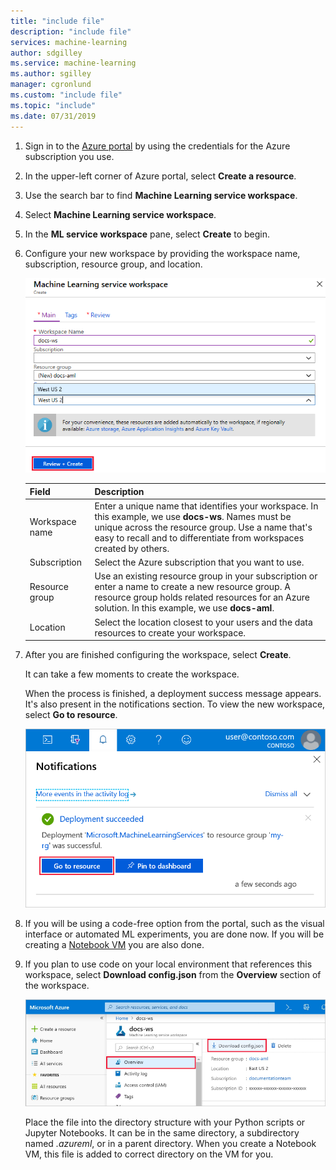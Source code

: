 ```yaml
---
title: "include file"
description: "include file"
services: machine-learning
author: sdgilley
ms.service: machine-learning
ms.author: sgilley
manager: cgronlund
ms.custom: "include file"
ms.topic: "include"
ms.date: 07/31/2019
---
```


1. Sign in to the [Azure portal](https://portal.azure.com/) by using the credentials for the Azure subscription you use. 

1. In the upper-left corner of Azure portal, select **Create a resource**.

1. Use the search bar to find **Machine Learning service workspace**.

1. Select **Machine Learning service workspace**.

1. In the **ML service workspace** pane, select **Create** to begin.

1. Configure your new workspace by providing the workspace name, subscription, resource group, and location.

    ![Create workspace](./media/aml-create-in-portal/workspace-create-main-tab.png)

   Field|Description 
   ---|---
   Workspace name |Enter a unique name that identifies your workspace. In this example, we use **docs-ws**. Names must be unique across the resource group. Use a name that's easy to recall and to differentiate from workspaces created by others.  
   Subscription |Select the Azure subscription that you want to use.
   Resource group | Use an existing resource group in your subscription or enter a name to create a new resource group. A resource group holds related resources for an Azure solution. In this example, we use **docs-aml**. 
   Location | Select the location closest to your users and the data resources to create your workspace.

1. After you are finished configuring the workspace, select **Create**. 

   It can take a few moments to create the workspace.

   When the process is finished, a deployment success message appears. It's also present in the notifications section. To view the new workspace, select **Go to resource**.

   ![Workspace creation status](./media/aml-create-in-portal/notifications.png)

1. If you will be using a code-free option from the portal, such as the visual interface or automated ML experiments, you are done now. If you will be creating a [Notebook VM](../articles/machine-learning/service/tutorial-1st-experiment-sdk-setup.md#azure) you are also done. 

1. If you plan to use code on your local environment that references this workspace, select  **Download config.json** from the **Overview** section of the workspace.  

   ![Download config.json](./media/aml-create-in-portal/configure.png)
   
   Place the file into  the directory structure with your Python scripts or Jupyter Notebooks. It can be in the same directory, a subdirectory named *.azureml*, or in a parent directory. When you create a Notebook VM, this file is added to correct directory on the VM for you.

    

